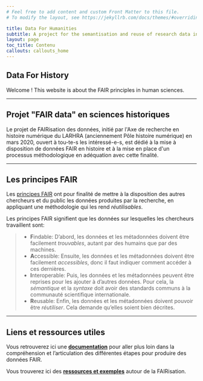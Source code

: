 ```yaml
---
# Feel free to add content and custom Front Matter to this file.
# To modify the layout, see https://jekyllrb.com/docs/themes/#overriding-theme-defaults

title: Data For Humanities
subtitle: A project for the semantisation and reuse of research data in HSS
layout: page
toc_title: Contenu
callouts: callouts_home
---
```


## Data For History

Welcome ! This website is about the FAIR principles in human sciences.

----------

## Projet "FAIR data" en sciences historiques

Le projet de FAIRisation des données, initié par l'Axe de recherche en histoire numérique du LARHRA (anciennement Pôle histoire numérique) en mars 2020, ouvert à tou-te-s les intéressé-e-s, est dédié à la mise à disposition de données FAIR en histoire et à la mise en place d'un processus méthodologique en adéquation avec cette finalité. 

----------------------

## Les principes FAIR

Les [principes FAIR](https://www.go-fair.org/fair-principles/) ont pour finalité de mettre à la disposition des autres chercheurs et du public les données produites par la recherche, en appliquant une méthodologie qui les rend _réutilisables_.

Les principes FAIR signifient que les données sur lesquelles les chercheurs travaillent sont:

> * **F**indable: D’abord, les données et les métadonnées doivent être facilement _trouvables_, autant par des humains que par des machines.
> * **A**ccessible: Ensuite, les données et les métadonnées doivent être facilement _accessibles_, donc il faut indiquer comment accéder à ces dernières.
> * **I**nteroperable: Puis, les données et les métadonnées peuvent être reprises pour les ajouter à d’autres données. Pour cela, la _sémantique_ et la _syntaxe_ doit avoir des standards communs à la communauté scientifique internationale.
> * **R**eusable: Enfin, les données et les métadonnées doivent pouvoir être _réutiliser_. Cela demande qu’elles soient bien décrites.

------------------------------

## Liens et ressources utiles

Vous retrouverez ici une **[documentation](/more-about-fair.md)** pour aller plus loin dans la compréhension et l’articulation des différentes étapes pour produire des données FAIR.

Vous trouverez ici des **[ressources et exemples](/resources.md)** autour de la FAIRisation.
